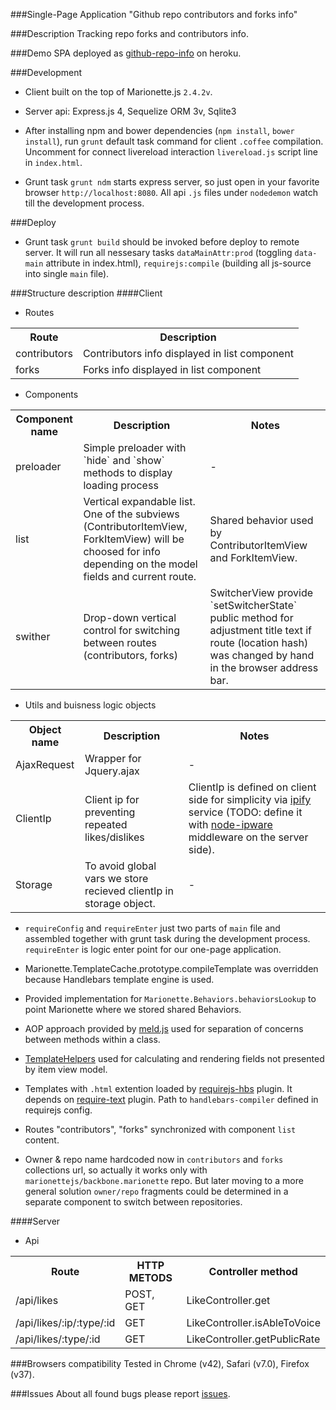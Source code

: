 ###Single-Page Application "Github repo contributors and forks info"

###Description
Tracking repo forks and contributors info.

###Demo
SPA deployed as [github-repo-info](https://github-repo-info.herokuapp.com) on heroku.

###Development
+ Client built on the top of Marionette.js `2.4.2v`.

+ Server api: Express.js 4, Sequelize ORM 3v, Sqlite3

+ After installing npm and bower dependencies (`npm install`, `bower install`), run `grunt` default task command for client `.coffee` compilation. Uncomment for connect livereload interaction `livereload.js` script line in `index.html`.

+ Grunt task `grunt ndm` starts express server, so just open in your favorite browser `http://localhost:8080`. All api `.js` files under `nodedemon` watch till the development process.

###Deploy
+ Grunt task `grunt build` should be invoked before deploy to remote server. It will run all nessesary tasks `dataMainAttr:prod` (toggling `data-main` attribute in index.html), `requirejs:compile` (building all js-source into single `main` file).

###Structure description
####Client

+ Routes

<table>
<tr>
  <th>Route</th>
  <th>Description</th>
</tr>
<tr>
  <td>contributors </td>
  <td>Contributors info displayed in list component</td>
</tr>
<tr>
  <td>forks</td>
  <td>Forks info displayed in list component</td>
</tr>
</table>

+ Components

<table>
<tr>
  <th>Component name</th>
  <th>Description</th>
  <th>Notes</th>
</tr>
<tr>
  <td>preloader</td>
  <td>Simple preloader with `hide` and `show` methods to display loading process</td>
  <td> - </td>
</tr>
<tr>
  <td>list</td>
  <td>Vertical expandable list. One of the subviews (ContributorItemView, ForkItemView) will be choosed for info depending on the model fields and current route.</td>
  <td>Shared behavior used by ContributorItemView and ForkItemView.</td>
</tr>
<tr>
  <td>swither</td>
  <td>Drop-down vertical control for switching between routes (contributors, forks)</td>
  <td>SwitcherView provide `setSwitcherState` public method for adjustment title text if route (location hash) was changed by hand in the browser address bar.</td>
</tr>
</table>

+ Utils and buisness logic objects

<table>
<tr>
  <th>Object name</th>
  <th>Description</th>
  <th>Notes</th>
</tr>
<tr>
  <td>AjaxRequest</td>
  <td>Wrapper for Jquery.ajax</td>
  <td> - </td>
</tr>
<tr>
  <td>ClientIp</td>
  <td>Client ip for preventing repeated likes/dislikes</td>
  <td>ClientIp is defined on client side for simplicity via <a href="https://api.ipify.org">ipify</a> service (TODO: define it with <a href="https://github.com/un33k/node-ipware">node-ipware</a> middleware on the server side).</td>
</tr>
<tr>
  <td>Storage</td>
  <td>To avoid global vars we store recieved clientIp in storage object.</td>
  <td> - </td>
</tr>
</table>

+ `requireConfig` and `requireEnter` just two parts of `main` file and assembled together with grunt task during the development process. `requireEnter` is logic enter point for our one-page application.

+ Marionette.TemplateCache.prototype.compileTemplate was overridden because Handlebars template engine is used. 

+ Provided implementation for `Marionette.Behaviors.behaviorsLookup` to point Marionette where we stored shared Behaviors.

+ AOP approach provided by [meld.js](https://github.com/cujojs/meld) used for separation of concerns between methods within a class.

+ [TemplateHelpers](http://marionettejs.com/docs/v2.4.2/marionette.view.html#viewtemplatehelpers) used for calculating and rendering fields not presented by item view model.

+ Templates with `.html` extention loaded by [requirejs-hbs](https://github.com/epeli/requirejs-hbs) plugin. It depends on [require-text](https://github.com/requirejs/text) plugin. Path to `handlebars-compiler` defined in requirejs config.

+ Routes "contributors", "forks" synchronized with component `list` content.

+ Owner & repo name hardcoded now in `contributors` and `forks` collections url, so actually it works only with `marionettejs/backbone.marionette` repo. But later moving to a more general solution `owner/repo` fragments could be determined in a separate component to switch between repositories.

####Server
+ Api

<table>
<tr>
  <th>Route</th>
  <th>HTTP METODS</th>
  <th>Controller method</th>
</tr>
<tr>
  <td>/api/likes</td>
  <td>POST, GET</td>
  <td>LikeController.get</td>
</tr>
<tr>
  <td>/api/likes/:ip/:type/:id</td>
  <td>GET</td>
  <td>LikeController.isAbleToVoice</td>
</tr>
<tr>
  <td>/api/likes/:type/:id</td>
  <td>GET</td>
  <td>LikeController.getPublicRate</td>
</tr>
</table>

###Browsers compatibility
Tested in Chrome (v42), Safari (v7.0), Firefox (v37).

###Issues
About all found bugs please report [issues](https://github.com/designeng/github-repo-info/issues).